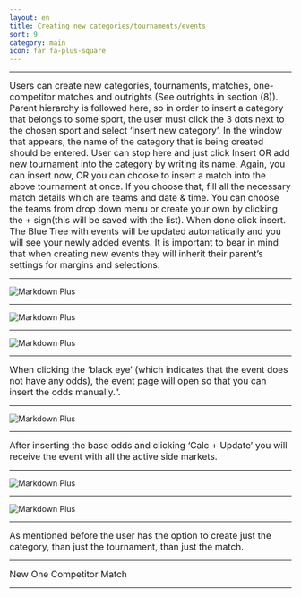 ```yaml
---
layout: en
title: Creating new categories/tournaments/events
sort: 9
category: main
icon: far fa-plus-square
---
```

<p class="message">
   
</p>

---

 <font size="3">Users can create new categories, tournaments, matches, one-competitor matches and outrights (See outrights in section (8)). Parent hierarchy is followed here, so in order to insert a category that belongs to some sport, the user must click the 3 dots next to the chosen sport and select ‘Insert new category’. In the window that appears, the name of the category that is being created should be entered. User can stop here and just click Insert OR add new tournament into the category by writing its name. Again, you can insert now, OR you can choose to insert a match into the above tournament at once. If you choose that, fill all the necessary match details which are teams and date & time. You can choose the teams from drop down menu or create your own by clicking the + sign(this will be saved with the list). When done click insert. The Blue Tree with events will be updated automatically and you will see your newly added events. It is important to bear in mind that when creating new events they will inherit their parent’s settings for margins and selections.</font> 

---

![Markdown Plus]({{site.baseurl}}/public/images/it/creazione-nuovi-mercati/insert-new-category.png)

---

![Markdown Plus]({{site.baseurl}}/public/images/it/creazione-nuovi-mercati/insert-new-category-2.png)

---

![Markdown Plus]({{site.baseurl}}/public/images/it/creazione-nuovi-mercati/occhio-nero.png)

---


 <font size="3">When clicking the ‘black eye’ (which indicates that the event does not have any odds), the event page will open so that you can insert the odds manually.”.</font>
 
 ---

 ![Markdown Plus]({{site.baseurl}}/public/images/it/creazione-nuovi-mercati/odds-view.png)
 
 ---

  <font size="3">After inserting the base odds and clicking ‘Calc + Update’ you will receive the event with all the active side markets.</font> 

  ---

  ![Markdown Plus]({{site.baseurl}}/public/images/it/creazione-nuovi-mercati/insert-new-tournment.png)

  ---

  ![Markdown Plus]({{site.baseurl}}/public/images/it/creazione-nuovi-mercati/insert-new-match.png)

  ---

  <font size="3">As mentioned before the user has the option to create just the category, than just the tournament, than just the match.</font>

---

 <font size="3">New One Competitor Match</font>

---

 




